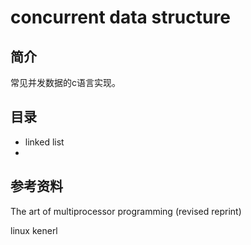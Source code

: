 # concurrent data structure

## 简介

常见并发数据的c语言实现。

## 目录

* linked list
* 

## 参考资料

The art of multiprocessor programming (revised reprint)

linux kenerl 
